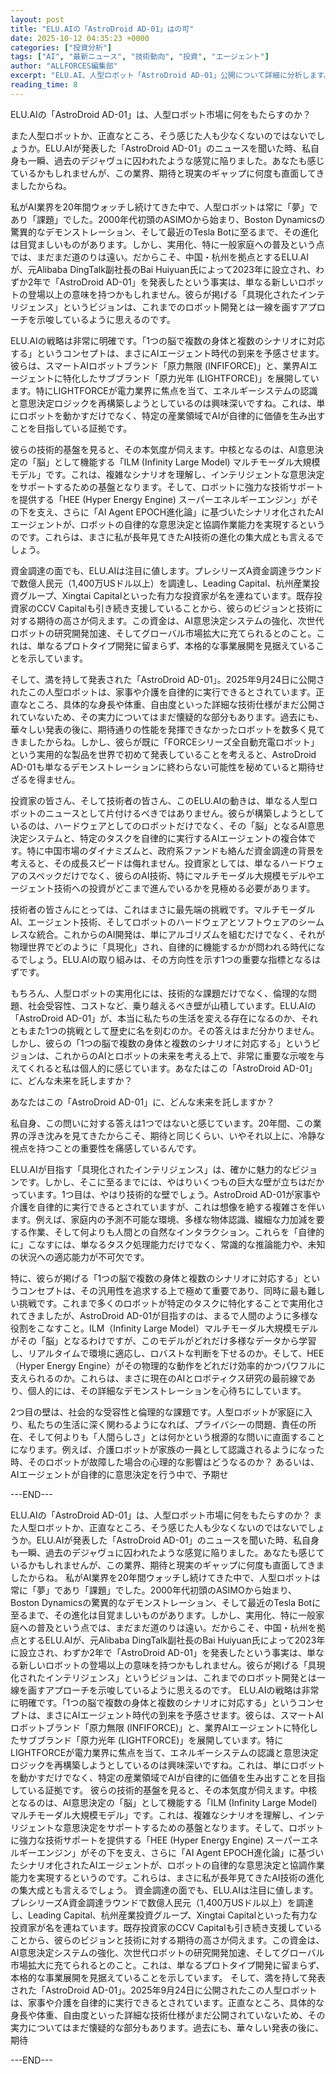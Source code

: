 ```yaml
---
layout: post
title: "ELU.AIの「AstroDroid AD-01」はの可"
date: 2025-10-12 04:35:23 +0000
categories: ["投資分析"]
tags: ["AI", "最新ニュース", "技術動向", "投資", "エージェント"]
author: "ALLFORCES編集部"
excerpt: "ELU.AI、人型ロボット「AstroDroid AD-01」公開について詳細に分析します。"
reading_time: 8
---
```


ELU.AIの「AstroDroid AD-01」は、人型ロボット市場に何をもたらすのか？

また人型ロボットか、正直なところ、そう感じた人も少なくないのではないでしょうか。ELU.AIが発表した「AstroDroid AD-01」のニュースを聞いた時、私自身も一瞬、過去のデジャヴュに囚われたような感覚に陥りました。あなたも感じているかもしれませんが、この業界、期待と現実のギャップに何度も直面してきましたからね。

私がAI業界を20年間ウォッチし続けてきた中で、人型ロボットは常に「夢」であり「課題」でした。2000年代初頭のASIMOから始まり、Boston Dynamicsの驚異的なデモンストレーション、そして最近のTesla Botに至るまで、その進化は目覚ましいものがあります。しかし、実用化、特に一般家庭への普及という点では、まだまだ道のりは遠い。だからこそ、中国・杭州を拠点とするELU.AIが、元Alibaba DingTalk副社長のBai Huiyuan氏によって2023年に設立され、わずか2年で「AstroDroid AD-01」を発表したという事実は、単なる新しいロボットの登場以上の意味を持つかもしれません。彼らが掲げる「具現化されたインテリジェンス」というビジョンは、これまでのロボット開発とは一線を画すアプローチを示唆しているように思えるのです。

ELU.AIの戦略は非常に明確です。「1つの脳で複数の身体と複数のシナリオに対応する」というコンセプトは、まさにAIエージェント時代の到来を予感させます。彼らは、スマートAIロボットブランド「原力無限 (INFIFORCE)」と、業界AIエージェントに特化したサブブランド「原力光年 (LIGHTFORCE)」を展開しています。特にLIGHTFORCEが電力業界に焦点を当て、エネルギーシステムの認識と意思決定ロジックを再構築しようとしているのは興味深いですね。これは、単にロボットを動かすだけでなく、特定の産業領域でAIが自律的に価値を生み出すことを目指している証拠です。

彼らの技術的基盤を見ると、その本気度が伺えます。中核となるのは、AI意思決定の「脳」として機能する「ILM (Infinity Large Model) マルチモーダル大規模モデル」です。これは、複雑なシナリオを理解し、インテリジェントな意思決定をサポートするための基盤となります。そして、ロボットに強力な技術サポートを提供する「HEE (Hyper Energy Engine) スーパーエネルギーエンジン」がその下を支え、さらに「AI Agent EPOCH進化論」に基づいたシナリオ化されたAIエージェントが、ロボットの自律的な意思決定と協調作業能力を実現するというのです。これらは、まさに私が長年見てきたAI技術の進化の集大成とも言えるでしょう。

資金調達の面でも、ELU.AIは注目に値します。プレシリーズA資金調達ラウンドで数億人民元（1,400万USドル以上）を調達し、Leading Capital、杭州産業投資グループ、Xingtai Capitalといった有力な投資家が名を連ねています。既存投資家のCCV Capitalも引き続き支援していることから、彼らのビジョンと技術に対する期待の高さが伺えます。この資金は、AI意思決定システムの強化、次世代ロボットの研究開発加速、そしてグローバル市場拡大に充てられるとのこと。これは、単なるプロトタイプ開発に留まらず、本格的な事業展開を見据えていることを示しています。

そして、満を持して発表された「AstroDroid AD-01」。2025年9月24日に公開されたこの人型ロボットは、家事や介護を自律的に実行できるとされています。正直なところ、具体的な身長や体重、自由度といった詳細な技術仕様がまだ公開されていないため、その実力についてはまだ懐疑的な部分もあります。過去にも、華々しい発表の後に、期待通りの性能を発揮できなかったロボットを数多く見てきましたからね。しかし、彼らが既に「FORCEシリーズ全自動充電ロボット」という実用的な製品を世界で初めて発表していることを考えると、AstroDroid AD-01も単なるデモンストレーションに終わらない可能性を秘めていると期待せざるを得ません。

投資家の皆さん、そして技術者の皆さん、このELU.AIの動きは、単なる人型ロボットのニュースとして片付けるべきではありません。彼らが構築しようとしているのは、ハードウェアとしてのロボットだけでなく、その「脳」となるAI意思決定システムと、特定のタスクを自律的に実行するAIエージェントの複合体です。特に中国市場のダイナミズムと、政府系ファンドも絡んだ資金調達の背景を考えると、その成長スピードは侮れません。投資家としては、単なるハードウェアのスペックだけでなく、彼らのAI技術、特にマルチモーダル大規模モデルやエージェント技術への投資がどこまで進んでいるかを見極める必要があります。

技術者の皆さんにとっては、これはまさに最先端の挑戦です。マルチモーダルAI、エージェント技術、そしてロボットのハードウェアとソフトウェアのシームレスな統合。これからのAI開発は、単にアルゴリズムを組むだけでなく、それが物理世界でどのように「具現化」され、自律的に機能するかが問われる時代になるでしょう。ELU.AIの取り組みは、その方向性を示す1つの重要な指標となるはずです。

もちろん、人型ロボットの実用化には、技術的な課題だけでなく、倫理的な問題、社会受容性、コストなど、乗り越えるべき壁が山積しています。ELU.AIの「AstroDroid AD-01」が、本当に私たちの生活を変える存在になるのか、それともまた1つの挑戦として歴史に名を刻むのか。その答えはまだ分かりません。しかし、彼らの「1つの脳で複数の身体と複数のシナリオに対応する」というビジョンは、これからのAIとロボットの未来を考える上で、非常に重要な示唆を与えてくれると私は個人的に感じています。あなたはこの「AstroDroid AD-01」に、どんな未来を託しますか？

あなたはこの「AstroDroid AD-01」に、どんな未来を託しますか？

私自身、この問いに対する答えは1つではないと感じています。20年間、この業界の浮き沈みを見てきたからこそ、期待と同じくらい、いやそれ以上に、冷静な視点を持つことの重要性を痛感しているんです。

ELU.AIが目指す「具現化されたインテリジェンス」は、確かに魅力的なビジョンです。しかし、そこに至るまでには、やはりいくつもの巨大な壁が立ちはだかっています。1つ目は、やはり技術的な壁でしょう。AstroDroid AD-01が家事や介護を自律的に実行できるとされていますが、これは想像を絶する複雑さを伴います。例えば、家庭内の予測不可能な環境、多様な物体認識、繊細な力加減を要する作業、そして何よりも人間との自然なインタラクション。これらを「自律的に」こなすには、単なるタスク処理能力だけでなく、常識的な推論能力や、未知の状況への適応能力が不可欠です。

特に、彼らが掲げる「1つの脳で複数の身体と複数のシナリオに対応する」というコンセプトは、その汎用性を追求する上で極めて重要であり、同時に最も難しい挑戦です。これまで多くのロボットが特定のタスクに特化することで実用化されてきましたが、AstroDroid AD-01が目指すのは、まるで人間のように多様な役割をこなすこと。ILM（Infinity Large Model）マルチモーダル大規模モデルがその「脳」となるわけですが、このモデルがどれだけ多様なデータから学習し、リアルタイムで環境に適応し、ロバストな判断を下せるのか。そして、HEE（Hyper Energy Engine）がその物理的な動作をどれだけ効率的かつパワフルに支えられるのか。これらは、まさに現在のAIとロボティクス研究の最前線であり、個人的には、その詳細なデモンストレーションを心待ちにしています。

2つ目の壁は、社会的な受容性と倫理的な課題です。人型ロボットが家庭に入り、私たちの生活に深く関わるようになれば、プライバシーの問題、責任の所在、そして何よりも「人間らしさ」とは何かという根源的な問いに直面することになります。例えば、介護ロボットが家族の一員として認識されるようになった時、そのロボットが故障した場合の心理的な影響はどうなるのか？ あるいは、AIエージェントが自律的に意思決定を行う中で、予期せ

---END---

ELU.AIの「AstroDroid AD-01」は、人型ロボット市場に何をもたらすのか？ また人型ロボットか、正直なところ、そう感じた人も少なくないのではないでしょうか。ELU.AIが発表した「AstroDroid AD-01」のニュースを聞いた時、私自身も一瞬、過去のデジャヴュに囚われたような感覚に陥りました。あなたも感じているかもしれませんが、この業界、期待と現実のギャップに何度も直面してきましたからね。 私がAI業界を20年間ウォッチし続けてきた中で、人型ロボットは常に「夢」であり「課題」でした。2000年代初頭のASIMOから始まり、Boston Dynamicsの驚異的なデモンストレーション、そして最近のTesla Botに至るまで、その進化は目覚ましいものがあります。しかし、実用化、特に一般家庭への普及という点では、まだまだ道のりは遠い。だからこそ、中国・杭州を拠点とするELU.AIが、元Alibaba DingTalk副社長のBai Huiyuan氏によって2023年に設立され、わずか2年で「AstroDroid AD-01」を発表したという事実は、単なる新しいロボットの登場以上の意味を持つかもしれません。彼らが掲げる「具現化されたインテリジェンス」というビジョンは、これまでのロボット開発とは一線を画すアプローチを示唆しているように思えるのです。 ELU.AIの戦略は非常に明確です。「1つの脳で複数の身体と複数のシナリオに対応する」というコンセプトは、まさにAIエージェント時代の到来を予感させます。彼らは、スマートAIロボットブランド「原力無限 (INFIFORCE)」と、業界AIエージェントに特化したサブブランド「原力光年 (LIGHTFORCE)」を展開しています。特にLIGHTFORCEが電力業界に焦点を当て、エネルギーシステムの認識と意思決定ロジックを再構築しようとしているのは興味深いですね。これは、単にロボットを動かすだけでなく、特定の産業領域でAIが自律的に価値を生み出すことを目指している証拠です。 彼らの技術的基盤を見ると、その本気度が伺えます。中核となるのは、AI意思決定の「脳」として機能する「ILM (Infinity Large Model) マルチモーダル大規模モデル」です。これは、複雑なシナリオを理解し、インテリジェントな意思決定をサポートするための基盤となります。そして、ロボットに強力な技術サポートを提供する「HEE (Hyper Energy Engine) スーパーエネルギーエンジン」がその下を支え、さらに「AI Agent EPOCH進化論」に基づいたシナリオ化されたAIエージェントが、ロボットの自律的な意思決定と協調作業能力を実現するというのです。これらは、まさに私が長年見てきたAI技術の進化の集大成とも言えるでしょう。 資金調達の面でも、ELU.AIは注目に値します。プレシリーズA資金調達ラウンドで数億人民元（1,400万USドル以上）を調達し、Leading Capital、杭州産業投資グループ、Xingtai Capitalといった有力な投資家が名を連ねています。既存投資家のCCV Capitalも引き続き支援していることから、彼らのビジョンと技術に対する期待の高さが伺えます。この資金は、AI意思決定システムの強化、次世代ロボットの研究開発加速、そしてグローバル市場拡大に充てられるとのこと。これは、単なるプロトタイプ開発に留まらず、本格的な事業展開を見据えていることを示しています。 そして、満を持して発表された「AstroDroid AD-01」。2025年9月24日に公開されたこの人型ロボットは、家事や介護を自律的に実行できるとされています。正直なところ、具体的な身長や体重、自由度といった詳細な技術仕様がまだ公開されていないため、その実力についてはまだ懐疑的な部分もあります。過去にも、華々しい発表の後に、期待

---END---